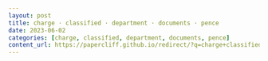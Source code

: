 ```yaml
---
layout: post
title: charge · classified · department · documents · pence
date: 2023-06-02
categories: [charge, classified, department, documents, pence]
content_url: https://papercliff.github.io/redirect/?q=charge+classified+department+documents+pence&tbs=cdr:1,cd_min:6/1/2023,cd_max:6/3/2023
---
```

